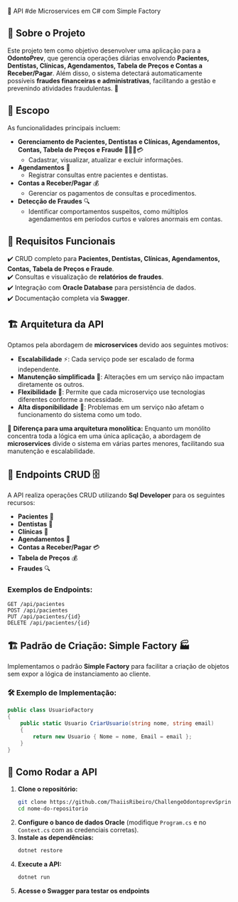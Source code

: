  📌 API #de Microservices em C# com Simple Factory

## 📖 Sobre o Projeto
Este projeto tem como objetivo desenvolver uma aplicação para a **OdontoPrev**, que gerencia operações diárias envolvendo **Pacientes, Dentistas, Clínicas, Agendamentos, Tabela de Preços e Contas a Receber/Pagar**. Além disso, o sistema detectará automaticamente possíveis **fraudes financeiras e administrativas**, facilitando a gestão e prevenindo atividades fraudulentas. 🚀

## 📐 Escopo
As funcionalidades principais incluem:
- **Gerenciamento de Pacientes, Dentistas e Clínicas, Agendamentos, Contas, Tabela de Preços e Fraude** 🏥👨‍⚕️💳
  - Cadastrar, visualizar, atualizar e excluir informações.
- **Agendamentos** 📅
  - Registrar consultas entre pacientes e dentistas.
- **Contas a Receber/Pagar** 💰
  - Gerenciar os pagamentos de consultas e procedimentos.
- **Detecção de Fraudes** 🔍
  - Identificar comportamentos suspeitos, como múltiplos agendamentos em períodos curtos e valores anormais em contas.

## 📝 Requisitos Funcionais
✔️ CRUD completo para **Pacientes, Dentistas, Clínicas, Agendamentos, Contas, Tabela de Preços e Fraude**.  
✔️ Consultas e visualização de **relatórios de fraudes**.  
✔️ Integração com **Oracle Database** para persistência de dados.  
✔️ Documentação completa via **Swagger**.  

## 🏗️ Arquitetura da API
Optamos pela abordagem de **microservices** devido aos seguintes motivos:
- **Escalabilidade** ⚡: Cada serviço pode ser escalado de forma independente.
- **Manutenção simplificada** 🔧: Alterações em um serviço não impactam diretamente os outros.
- **Flexibilidade** 🔀: Permite que cada microserviço use tecnologias diferentes conforme a necessidade.
- **Alta disponibilidade** 📡: Problemas em um serviço não afetam o funcionamento do sistema como um todo.

🔹 **Diferença para uma arquitetura monolítica:** Enquanto um monólito concentra toda a lógica em uma única aplicação, a abordagem de **microservices** divide o sistema em várias partes menores, facilitando sua manutenção e escalabilidade.

## 📌 Endpoints CRUD 🗄️
A API realiza operações CRUD utilizando **Sql Developer** para os seguintes recursos:
- **Pacientes** 👤
- **Dentistas** 🦷
- **Clínicas** 🏥
- **Agendamentos** 📅
- **Contas a Receber/Pagar** 💳
- **Tabela de Preços** 💰
- **Fraudes** 🔍

### Exemplos de Endpoints:
```http
GET /api/pacientes
POST /api/pacientes
PUT /api/pacientes/{id}
DELETE /api/pacientes/{id}
```

## 🏗️ Padrão de Criação: Simple Factory 🏭
Implementamos o padrão **Simple Factory** para facilitar a criação de objetos sem expor a lógica de instanciamento ao cliente.

### 🛠 Exemplo de Implementação:
```csharp
public class UsuarioFactory
{
    public static Usuario CriarUsuario(string nome, string email)
    {
        return new Usuario { Nome = nome, Email = email };
    }
}
```


## 🚀 Como Rodar a API
1. **Clone o repositório:**
   ```sh
   git clone https://github.com/ThaiisRibeiro/ChallengeOdontoprevSprint3.git
   cd nome-do-repositorio
   ```
2. **Configure o banco de dados Oracle** (modifique `Program.cs` e no  `Context.cs`  com as credenciais corretas).
3. **Instale as dependências:**
   ```sh
   dotnet restore
   ```
4. **Execute a API:**
   ```sh
   dotnet run
   ```
5. **Acesse o Swagger para testar os endpoints** 



